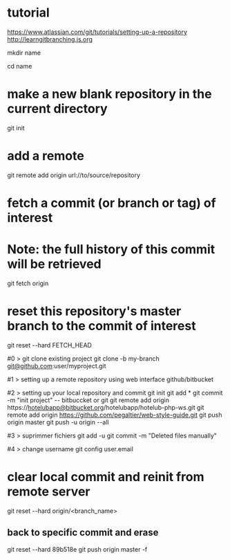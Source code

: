 # tutorial

https://www.atlassian.com/git/tutorials/setting-up-a-repository
http://learngitbranching.js.org


mkdir name

cd name

# make a new blank repository in the current directory
git init

# add a remote
git remote add origin url://to/source/repository

# fetch a commit (or branch or tag) of interest
# Note: the full history of this commit will be retrieved
git fetch origin <sha1-of-commit-of-interest>

# reset this repository's master branch to the commit of interest
git reset --hard FETCH_HEAD


#0 > git clone existing project 
git clone -b my-branch git@github.com:user/myproject.git


#1 > setting up a remote repository using web interface github/bitbucket

#2 > setting up your local repository and commit
git init
git add *
git commit -m "init project"
-- bitbuccket or git
git remote add origin https://hotelubapp@bitbucket.org/hotelubapp/hotelub-php-ws.git
git remote add origin https://github.com/pegaltier/web-style-guide.git
git push origin master
git push -u origin --all

#3 > suprimmer fichiers
git add -u
git commit -m "Deleted files manually"

#4 > change username
git config user.email

# clear local commit and reinit from remote server
git reset --hard origin/<branch_name>

## back to specific commit and erase 
git reset --hard 89b518e
git push origin master -f